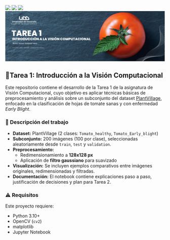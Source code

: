 <p align="left">
   <img src="https://img.shields.io/badge/Status-En%20Desarrollo-green?style=plastic">
   <img src="https://img.shields.io/badge/Python-3776AB?style=plastic&logo=python&logoColor=white"/>
   <img src="https://img.shields.io/badge/Jupyter-%23e58f1a.svg?style=plastic&logo=Jupyter&logoColor=white"/>

<img src="./assets/banner-computer-vision1.png"/>

## 🌿**Tarea 1: Introducción a la Visión Computacional**
Este repositorio contiene el desarrollo de la Tarea 1 de la asignatura de Visión Computacional, cuyo objetivo es aplicar técnicas básicas de preprocesamiento y análisis sobre un subconjunto del dataset [PlantVillage](https://www.kaggle.com/datasets/emmarex/plantdisease), enfocado en la clasificación de hojas de tomate sanas y con enfermedad *Early Blight*.

### 🧪 **Descripción del trabajo**

- **Dataset:** PlantVillage (2 clases: `Tomato_healthy`, `Tomato_Early_blight`)
- **Subconjunto:** 200 imágenes (100 por clase), seleccionadas aleatoriamente desde `train`, `test` y `validation`.
- **Preprocesamiento:**  
  - Redimensionamiento a **128x128 px**
  - Aplicación de **filtro gaussiano** para suavizado
- **Visualización:** Se incluyen ejemplos comparativos entre imágenes originales, redimensionadas y filtradas.
- **Documentación:** El notebook contiene explicaciones paso a paso, justificación de decisiones y plan para Tarea 2.

### ⚠️ **Requisitos**

Este proyecto requiere:

- Python 3.10+
- OpenCV (`cv2`)
- matplotlib
- Jupyter Notebook